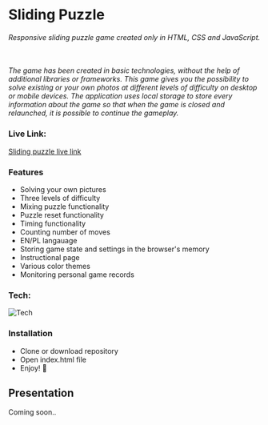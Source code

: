 # Sliding Puzzle


###### _Responsive sliding puzzle game created only in HTML, CSS and JavaScript._
\
_The game has been created in basic technologies, without the help of additional libraries or frameworks. This game gives you the possibility to solve existing or your own photos at different levels of difficulty on desktop or mobile devices. The application uses local storage to store every information about the game so that when the game is closed and relaunched, it is possible to continue the gameplay._

### Live Link:

[Sliding puzzle live link](https://theslidingpuzzlegame.netlify.app/)

### Features

- Solving your own pictures
- Three levels of difficulty
- Mixing puzzle functionality
- Puzzle reset functionality
- Timing functionality
- Counting number of moves
- EN/PL langauage
- Storing game state and settings in the browser's memory
- Instructional page
- Various color themes
- Monitoring personal game records

### Tech:

![Tech](https://skillicons.dev/icons?i=html,css,javascript)

### Installation

- Clone or download repository
- Open index.html file
- Enjoy! 🎉

## Presentation
Coming soon..

